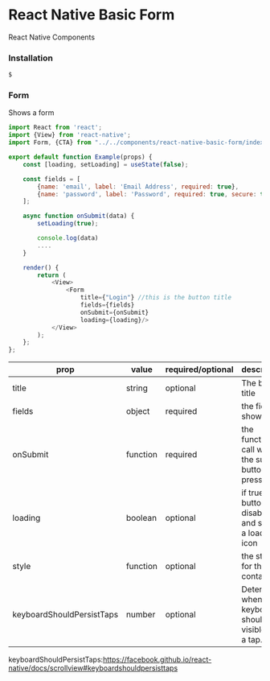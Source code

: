# React Native Basic Form
React Native Components

### Installation

```bash
$
```

### Form
Shows a form

```javascript
import React from 'react';
import {View} from 'react-native';
import Form, {CTA} from "../../components/react-native-basic-form/index";

export default function Example(props) {
    const [loading, setLoading] = useState(false);

    const fields = [
        {name: 'email', label: 'Email Address', required: true},
        {name: 'password', label: 'Password', required: true, secure: true}
    ];

    async function onSubmit(data) {
        setLoading(true);

        console.log(data)
        ....
    }

    render() {
        return (
            <View>
                <Form
                    title={"Login"} //this is the button title
                    fields={fields}
                    onSubmit={onSubmit}
                    loading={loading}/>
            </View>
        );
    };
};
```

| prop | value | required/optional | description | default |
| ---- | ----- | ----------------- | ----------- | ----------- |
| title | string | optional | The button title | "Submit" |
| fields | object | required | the fields to show | [] |
| onSubmit | function | required | the function to call when the submit button is pressed | null |
| loading | boolean | optional | if true, button is disabled and shows a loading icon | false |
| style | function | optional | the style for the container | {{}} |
| keyboardShouldPersistTaps | number | optional | Determines when the keyboard should stay visible after a tap.| 'handled' |

keyboardShouldPersistTaps:https://facebook.github.io/react-native/docs/scrollview#keyboardshouldpersisttaps
